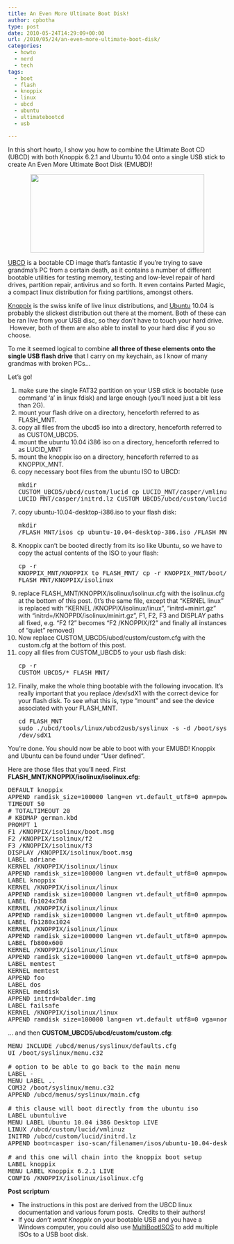 ```yaml
---
title: An Even More Ultimate Boot Disk!
author: cpbotha
type: post
date: 2010-05-24T14:29:09+00:00
url: /2010/05/24/an-even-more-ultimate-boot-disk/
categories:
  - howto
  - nerd
  - tech
tags:
  - boot
  - flash
  - knoppix
  - linux
  - ubcd
  - ubuntu
  - ultimatebootcd
  - usb

---
```

In this short howto, I show you how to combine the Ultimate Boot CD (UBCD) with both Knoppix 6.2.1 and Ubuntu 10.04 onto a single USB stick to create An Even More Ultimate Boot Disk (EMUBD)!

<p style="text-align: center;">
  <a href="http://cpbotha.net/wp-content/uploads/2010/05/emubd_logo_400.jpg" data-rel="lightbox-image-0" data-rl_title="" data-rl_caption="" title=""><img data-attachment-id="910" data-permalink="https://cpbotha.net/2010/05/24/an-even-more-ultimate-boot-disk/emubd_logo_400/" data-orig-file="https://cpbotha.net/wp-content/uploads/2010/05/emubd_logo_400.jpg" data-orig-size="400,181" data-comments-opened="1" data-image-meta="{&quot;aperture&quot;:&quot;0&quot;,&quot;credit&quot;:&quot;&quot;,&quot;camera&quot;:&quot;&quot;,&quot;caption&quot;:&quot;&quot;,&quot;created_timestamp&quot;:&quot;0&quot;,&quot;copyright&quot;:&quot;&quot;,&quot;focal_length&quot;:&quot;0&quot;,&quot;iso&quot;:&quot;0&quot;,&quot;shutter_speed&quot;:&quot;0&quot;,&quot;title&quot;:&quot;&quot;}" data-image-title="emubd_logo_400" data-image-description="" data-medium-file="https://cpbotha.net/wp-content/uploads/2010/05/emubd_logo_400-300x135.jpg" data-large-file="https://cpbotha.net/wp-content/uploads/2010/05/emubd_logo_400.jpg" class="aligncenter size-full wp-image-910" style="border: none;" title="emubd_logo_400" src="http://cpbotha.net/wp-content/uploads/2010/05/emubd_logo_400.jpg" alt="" width="400" height="181" srcset="https://cpbotha.net/wp-content/uploads/2010/05/emubd_logo_400.jpg 400w, https://cpbotha.net/wp-content/uploads/2010/05/emubd_logo_400-300x135.jpg 300w" sizes="(max-width: 400px) 85vw, 400px" /></a>
</p>

[UBCD][1] is a bootable CD image that&#8217;s fantastic if you&#8217;re trying to save grandma&#8217;s PC from a certain death, as it contains a number of different bootable utilities for testing memory, testing and low-level repair of hard drives, partition repair, antivirus and so forth. It even contains Parted Magic, a compact linux distribution for fixing partitions, amongst others.

[Knoppix][2] is the swiss knife of live linux distributions, and [Ubuntu][3] 10.04 is probably the slickest distribution out there at the moment. Both of these can be ran live from your USB disc, so they don&#8217;t have to touch your hard drive.  However, both of them are also able to install to your hard disc if you so choose.

To me it seemed logical to combine **all three of these elements onto the single USB flash drive** that I carry on my keychain, as I know of many grandmas with broken PCs&#8230;

Let&#8217;s go!

  1. make sure the single FAT32 partition on your USB stick is bootable (use command &#8216;a&#8217; in linux fdisk) and large enough (you&#8217;ll need just a bit less than 2G).
  2. mount your flash drive on a directory, henceforth referred to as FLASH_MNT.
  3. copy all files from the ubcd5 iso into a directory, henceforth referred to as CUSTOM_UBCD5.
  4. mount the ubuntu 10.04 i386 iso on a directory, henceforth referred to as LUCID_MNT
  5. mount the knoppix iso on a directory, henceforth referred to as KNOPPIX_MNT.
  6. copy necessary boot files from the ubuntu ISO to UBCD: <pre class="brush: bash; title: ; notranslate" title="">mkdir CUSTOM_UBCD5/ubcd/custom/lucid
cp LUCID_MNT/casper/vmlinuz LUCID_MNT/casper/initrd.lz CUSTOM_UBCD5/ubcd/custom/lucid
</pre>

  7. copy ubuntu-10.04-desktop-i386.iso to your flash disk: <pre class="brush: bash; title: ; notranslate" title="">mkdir /FLASH_MNT/isos
cp ubuntu-10.04-desktop-386.iso /FLASH_MNT/isos/
</pre>

  8. Knoppix can&#8217;t be booted directly from its iso like Ubuntu, so we have to copy the actual contents of the ISO to your flash: <pre class="brush: bash; title: ; notranslate" title="">cp -r KNOPPIX_MNT/KNOPPIX to FLASH_MNT/
cp -r KNOPPIX_MNT/boot/isolinux to FLASH_MNT/KNOPPIX/isolinux
</pre>

  9. replace FLASH_MNT/KNOPPIX/isolinux/isolinux.cfg with the isolinux.cfg at the bottom of this post. (It&#8217;s the same file, except that &#8220;KERNEL linux&#8221; is replaced with &#8220;KERNEL /KNOPPIX/isolinux/linux&#8221;, &#8220;initrd=minirt.gz&#8221; with &#8220;initrd=/KNOPPIX/isolinux/minirt.gz&#8221;, F1, F2, F3 and DISPLAY paths all fixed, e.g. &#8220;F2 f2&#8221; becomes &#8220;F2 /KNOPPIX/f2&#8221; and finally all instances of &#8220;quiet&#8221; removed)
 10. Now replace CUSTOM_UBCD5/ubcd/custom/custom.cfg with the custom.cfg at the bottom of this post.
 11. copy all files from CUSTOM_UBCD5 to your usb flash disk: <pre class="brush: bash; title: ; notranslate" title="">cp -r CUSTOM_UBCD5/* FLASH_MNT/
</pre>

 12. Finally, make the whole thing bootable with the following invocation. It&#8217;s really important that you replace /dev/sdX1 with the correct device for your flash disk. To see what this is, type &#8220;mount&#8221; and see the device associated with your FLASH_MNT. <pre class="brush: bash; title: ; notranslate" title="">cd FLASH_MNT
sudo ./ubcd/tools/linux/ubcd2usb/syslinux -s -d /boot/syslinux /dev/sdX1
</pre>

You&#8217;re done. You should now be able to boot with your EMUBD! Knoppix and Ubuntu can be found under &#8220;User defined&#8221;.

Here are those files that you&#8217;ll need. First **FLASH_MNT/KNOPPIX/isolinux/isolinux.cfg**:

<pre class="brush: bash; title: ; notranslate" title="">DEFAULT knoppix
APPEND ramdisk_size=100000 lang=en vt.default_utf8=0 apm=power-off vga=0x311 initrd=/KNOPPIX/isolinux/minirt.gz nomce loglevel=0 tz=localtime
TIMEOUT 50
# TOTALTIMEOUT 20
# KBDMAP german.kbd
PROMPT 1
F1 /KNOPPIX/isolinux/boot.msg
F2 /KNOPPIX/isolinux/f2
F3 /KNOPPIX/isolinux/f3
DISPLAY /KNOPPIX/isolinux/boot.msg
LABEL adriane
KERNEL /KNOPPIX/isolinux/linux
APPEND ramdisk_size=100000 lang=en vt.default_utf8=0 apm=power-off vga=0x311 initrd=/KNOPPIX/isolinux/minirt.gz nomce loglevel=0 tz=localtime adriane
LABEL knoppix
KERNEL /KNOPPIX/isolinux/linux
APPEND ramdisk_size=100000 lang=en vt.default_utf8=0 apm=power-off vga=791 initrd=/KNOPPIX/isolinux/minirt.gz nomce loglevel=0 tz=localtime
LABEL fb1024x768
KERNEL /KNOPPIX/isolinux/linux
APPEND ramdisk_size=100000 lang=en vt.default_utf8=0 apm=power-off vga=791 xmodule=fbdev initrd=/KNOPPIX/isolinux/minirt.gz nomce loglevel=0 tz=localtime
LABEL fb1280x1024
KERNEL /KNOPPIX/isolinux/linux
APPEND ramdisk_size=100000 lang=en vt.default_utf8=0 apm=power-off vga=794 xmodule=fbdev initrd=/KNOPPIX/isolinux/minirt.gz nomce loglevel=0 tz=localtime
LABEL fb800x600
KERNEL /KNOPPIX/isolinux/linux
APPEND ramdisk_size=100000 lang=en vt.default_utf8=0 apm=power-off vga=788 xmodule=fbdev initrd=/KNOPPIX/isolinux/minirt.gz nomce loglevel=0 tz=localtime
LABEL memtest
KERNEL memtest
APPEND foo
LABEL dos
KERNEL memdisk
APPEND initrd=balder.img
LABEL failsafe
KERNEL /KNOPPIX/isolinux/linux
APPEND ramdisk_size=100000 lang=en vt.default_utf8=0 vga=normal atapicd nosound noapic nolapic noacpi pnpbios=off acpi=off nofstab noscsi nodma noapm nousb nopcmcia nofirewire noagp nomce nonetwork nodhcp xmodule=vesa initrd=/KNOPPIX/isolinux/minirt.gz
</pre>

&#8230; and then **CUSTOM_UBCD5/ubcd/custom/custom.cfg**:

<pre class="brush: bash; title: ; notranslate" title="">MENU INCLUDE /ubcd/menus/syslinux/defaults.cfg
UI /boot/syslinux/menu.c32

# option to be able to go back to the main menu
LABEL -
MENU LABEL ..
COM32 /boot/syslinux/menu.c32
APPEND /ubcd/menus/syslinux/main.cfg

# this clause will boot directly from the ubuntu iso
LABEL ubuntulive
MENU LABEL Ubuntu 10.04 i386 Desktop LIVE
LINUX /ubcd/custom/lucid/vmlinuz
INITRD /ubcd/custom/lucid/initrd.lz
APPEND boot=casper iso-scan/filename=/isos/ubuntu-10.04-desktop-i386.iso --

# and this one will chain into the knoppix boot setup
LABEL knoppix
MENU LABEL Knoppix 6.2.1 LIVE
CONFIG /KNOPPIX/isolinux/isolinux.cfg
</pre>

**Post scriptum**

  * The instructions in this post are derived from the UBCD linux documentation and various forum posts.  Credits to their authors!
  * If you _don&#8217;t want Knoppix_ on your bootable USB and you have a Windows computer, you could also use [MultiBootISOS][4] to add multiple ISOs to a USB boot disk.

 [1]: http://ultimatebootcd.com/ "Ultimate Boot CD website"
 [2]: http://www.knoppix.net/ "Knoppix website"
 [3]: http://www.ubuntu.com/ "Ubuntu website"
 [4]: http://www.pendrivelinux.com/boot-multiple-iso-from-usb-multiboot-usb/ "Link to post explaining MultiBootISOs"
